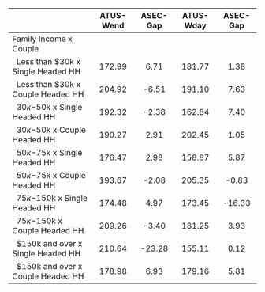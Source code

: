 
|                      |    ATUS-Wend |     ASEC-Gap |    ATUS-Wday |     ASEC-Gap |
| -------------------- | :----------: | :----------: | :----------: | :----------: |
| Family Income x Couple |              |              |              |              |
| &nbsp;&nbsp;Less than $30k x Single Headed HH |       172.99 |         6.71 |       181.77 |         1.38 |
| &nbsp;&nbsp;Less than $30k x Couple Headed HH |       204.92 |        -6.51 |       191.10 |         7.63 |
| &nbsp;&nbsp;$30k-$50k x Single Headed HH |       192.32 |        -2.38 |       162.84 |         7.40 |
| &nbsp;&nbsp;$30k-$50k x Couple Headed HH |       190.27 |         2.91 |       202.45 |         1.05 |
| &nbsp;&nbsp;$50k-$75k x Single Headed HH |       176.47 |         2.98 |       158.87 |         5.87 |
| &nbsp;&nbsp;$50k-$75k x Couple Headed HH |       193.67 |        -2.08 |       205.35 |        -0.83 |
| &nbsp;&nbsp;$75k-$150k x Single Headed HH |       174.48 |         4.97 |       173.45 |       -16.33 |
| &nbsp;&nbsp;$75k-$150k x Couple Headed HH |       209.26 |        -3.40 |       181.25 |         3.93 |
| &nbsp;&nbsp;$150k and over x Single Headed HH |       210.64 |       -23.28 |       155.11 |         0.12 |
| &nbsp;&nbsp;$150k and over x Couple Headed HH |       178.98 |         6.93 |       179.16 |         5.81 |

